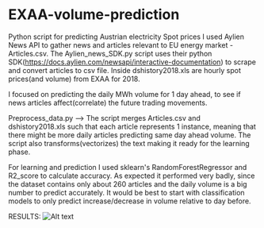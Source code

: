 # EXAA-volume-prediction
Python script for predicting Austrian electricity Spot prices
I used Aylien News API to gather news and articles relevant to EU energy market - Articles.csv.
The Aylien_news_SDK.py script uses their python SDK(https://docs.aylien.com/newsapi/interactive-documentation) 
to scrape and convert articles to csv file.
Inside dshistory2018.xls are hourly spot prices(and volume) from EXAA for 2018. 

I focused on predicting the daily MWh volume for 1 day ahead, to see if news articles affect(correlate) the future trading movements.

Preprocess_data.py --> The script merges Articles.csv and dshistory2018.xls such that each article represents 1 instance,
meaning that there might be more daily articles predicting same day ahead volume.
The script also transforms(vectorizes) the text making it ready for the learning phase.

For learning and prediction I used sklearn's RandomForestRegressor and R2_score to calculate accuracy.
As expected it performed very badly, since the dataset contains only about 260 articles and the daily volume is 
a big number to predict accurately.
It would be best to start with classification models to only predict increase/decrease in volume relative to day before.

RESULTS:
![Alt text](EXAA-volume-prediction/R2.PNG?raw=true "Title")

